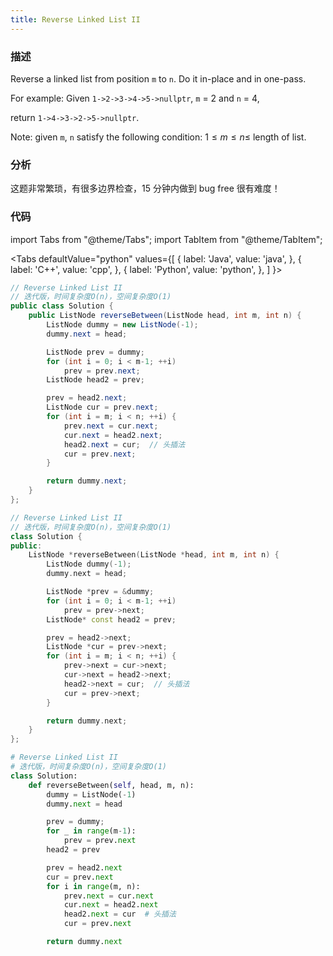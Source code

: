 ```yaml
---
title: Reverse Linked List II
---
```


### 描述

Reverse a linked list from position `m` to `n`. Do it in-place and in one-pass.

For example:
Given `1->2->3->4->5->nullptr`, `m` = 2 and `n` = 4,

return `1->4->3->2->5->nullptr`.

Note: given `m`, `n` satisfy the following condition: $1 \leq m \leq  n \leq$ length of list.

### 分析

这题非常繁琐，有很多边界检查，15 分钟内做到 bug free 很有难度！

### 代码

import Tabs from "@theme/Tabs";
import TabItem from "@theme/TabItem";

<Tabs
defaultValue="python"
values={[
{ label: 'Java', value: 'java', },
{ label: 'C++', value: 'cpp', },
{ label: 'Python', value: 'python', },
]
}>
<TabItem value="java">

```java
// Reverse Linked List II
// 迭代版，时间复杂度O(n)，空间复杂度O(1)
public class Solution {
    public ListNode reverseBetween(ListNode head, int m, int n) {
        ListNode dummy = new ListNode(-1);
        dummy.next = head;

        ListNode prev = dummy;
        for (int i = 0; i < m-1; ++i)
            prev = prev.next;
        ListNode head2 = prev;

        prev = head2.next;
        ListNode cur = prev.next;
        for (int i = m; i < n; ++i) {
            prev.next = cur.next;
            cur.next = head2.next;
            head2.next = cur;  // 头插法
            cur = prev.next;
        }

        return dummy.next;
    }
};
```

</TabItem>
<TabItem value="cpp">

```cpp
// Reverse Linked List II
// 迭代版，时间复杂度O(n)，空间复杂度O(1)
class Solution {
public:
    ListNode *reverseBetween(ListNode *head, int m, int n) {
        ListNode dummy(-1);
        dummy.next = head;

        ListNode *prev = &dummy;
        for (int i = 0; i < m-1; ++i)
            prev = prev->next;
        ListNode* const head2 = prev;

        prev = head2->next;
        ListNode *cur = prev->next;
        for (int i = m; i < n; ++i) {
            prev->next = cur->next;
            cur->next = head2->next;
            head2->next = cur;  // 头插法
            cur = prev->next;
        }

        return dummy.next;
    }
};
```

</TabItem>
<TabItem value="python">

```python
# Reverse Linked List II
# 迭代版，时间复杂度O(n)，空间复杂度O(1)
class Solution:
    def reverseBetween(self, head, m, n):
        dummy = ListNode(-1)
        dummy.next = head

        prev = dummy;
        for _ in range(m-1):
            prev = prev.next
        head2 = prev

        prev = head2.next
        cur = prev.next
        for i in range(m, n):
            prev.next = cur.next
            cur.next = head2.next
            head2.next = cur  # 头插法
            cur = prev.next

        return dummy.next
```

</TabItem>
</Tabs>
